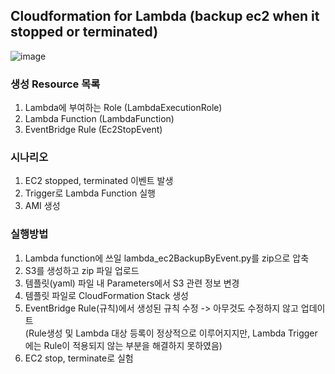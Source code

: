 ## Cloudformation for Lambda (backup ec2 when it stopped or terminated)
![image](https://user-images.githubusercontent.com/48152411/153643710-15e5ab41-c50f-4d64-a257-9174b19b0265.png)

### 생성 Resource 목록
1. Lambda에 부여하는 Role (LambdaExecutionRole)
2. Lambda Function (LambdaFunction)
3. EventBridge Rule (Ec2StopEvent)

### 시나리오
1. EC2 stopped, terminated 이벤트 발생
2. Trigger로 Lambda Function 실행
3. AMI 생성

### 실행방법
1. Lambda function에 쓰일 lambda_ec2BackupByEvent.py를 zip으로 압축
2. S3를 생성하고 zip 파일 업로드
3. 템플릿(yaml) 파일 내 Parameters에서 S3 관련 정보 변경
4. 템플릿 파일로 CloudFormation Stack 생성
5. EventBridge Rule(규칙)에서 생성된 규칙 수정 -> 아무것도 수정하지 않고 업데이트\
   (Rule생성 및 Lambda 대상 등록이 정상적으로 이루어지지만, Lambda Trigger에는 Rule이 적용되지 않는 부분을 해결하지 못하였음)
6. EC2 stop, terminate로 실험
